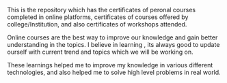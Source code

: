 This is the repository which has the certificates of peronal courses completed in online platforms, certificates of courses offered by college/Institution, and also certificates of workshops attended.

Online courses are the best way to improve our knowledge and gain better understanding in the topics. I believe in learning , its always good to update ourself with current trend and topics which we will be working on.

These learnings helped me to improve my knowledge in various different technologies, and also helped me to solve high level problems in real world. 
